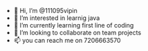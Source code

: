 - 👋 Hi, I’m @111095vipin
- 👀 I’m interested in learnig java 
- 🌱 I’m currently learning first line of coding
- 💞️ I’m looking to collaborate on team projects 
- 📫 you can reach me on 7206663570

<!---
111095vipin/111095vipin is a ✨ special ✨ repository because its `README.md` (this file) appears on your GitHub profile.
You can click the Preview link to take a look at your changes.
--->
